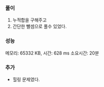 ### 풀이
1. 누적합을 구해주고
2. 간단한 뺄셈으로 풀수 있었다.

### 성능
메모리: 65332 KB, 시간: 628 ms
소요시간: 20분

### 추가
- 힐링 문제였다.
